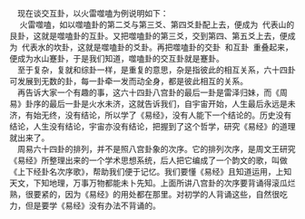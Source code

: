 &emsp;现在谈交互卦，以火雷噬嗑为例说明如下：<br>&emsp; 火雷噬嗑，如以噬嗑卦的第二爻与第三爻、第四爻卦配上去，便成为  代表山的艮卦，这就是噬嗑卦的互卦。又把噬嗑卦的第三爻，交到第四、第五爻上去，便成为  代表水的坎卦，这就是噬嗑卦的爻卦。再把噬嗑卦的交卦  和互卦  重叠起来，便成为水山蹇卦，于是我们知道，噬嗑卦的交互卦就是蹇卦。<br>&emsp;至于复杂，复就和综卦一样，是重复的意思，杂是指彼此的相互关系，六十四卦可发展到无数的卦，每一卦牵一发而动全身，都是彼此相互的关系。<br>&emsp;再告诉大家一个有趣的事，这六十四卦八宫卦的最后一卦是雷泽归妹，而《周易》卦序的最后一卦是火水未济，这就告诉我们，自宇宙开始，人生最后永远是未济，有始无终，没有结论，所以学了《易经》，没有人能下一个结论的。历史没有结论，人生没有结论，宇宙亦没有结论，把握到了这个哲学，研究《易经》的道理就出来了。<br>&emsp;周易六十四卦的排列，并不是照八宫卦象的次序。它的排列次序，是周文王研究《易经》所整理出来的一个学术思想系统，后人把它编成了一个韵文的歌，叫做《上下经卦名次序歌》，帮助我们便于记忆。我们要懂《易经》且知道运用，上知天文，下知地理，万事万物都能未卜先知。上面所讲八宫卦的次序要背诵得滚瓜烂熟，很要紧的，因为《易经》的用处都在那里。对初学的人背诵这些，自然很吃力，但是要学《易经》没有办法不背诵的。<br>